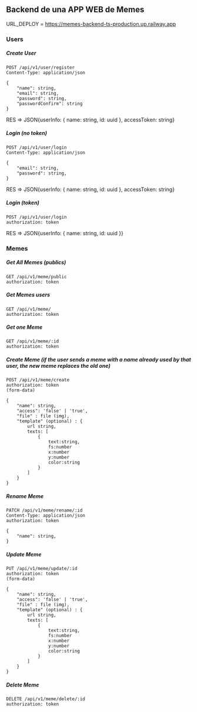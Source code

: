 ## Backend de una APP WEB de Memes

URL_DEPLOY = https://memes-backend-ts-production.up.railway.app

### Users

##### Create User

```
POST /api/v1/user/register
Content-Type: application/json

{
    "name": string,
    "email": string,
    "password": string,
    "passwordConfirm": string
}
```

RES => JSON{userInfo: { name: string, id: uuid }, accessToken: string}

##### Login (no token)

```
POST /api/v1/user/login
Content-Type: application/json

{
    "email": string,
    "password": string,
}
```

RES => JSON{userInfo: { name: string, id: uuid }, accessToken: string}

##### Login (token)

```
POST /api/v1/user/login
authorization: token
```

RES => JSON{userInfo: { name: string, id: uuid }}

### Memes

##### Get All Memes (publics)

```
GET /api/v1/meme/public
authorization: token

```

##### Get Memes users

```
GET /api/v1/meme/
authorization: token

```

##### Get one Meme

```
GET /api/v1/meme/:id
authorization: token

```

##### Create Meme (if the user sends a meme with a name already used by that user, the new meme replaces the old one)

```
POST /api/v1/meme/create
authorization: token
(form-data)

{
    "name": string,
    "access": 'false' | 'true',
    "file" : file (img),
    "template" (optional) : {
        url string,
        texts: [
            {
                text:string,
                fs:number
                x:number
                y:number
                color:string
            }
        ]
    }
}
```

##### Rename Meme

```
PATCH /api/v1/meme/rename/:id
Content-Type: application/json
authorization: token

{
    "name": string,
}
```

##### Update Meme

```
PUT /api/v1/meme/update/:id
authorization: token
(form-data)

{
    "name": string,
    "access": 'false' | 'true',
    "file" : file (img),
    "template" (optional) : {
        url string,
        texts: [
            {
                text:string,
                fs:number
                x:number
                y:number
                color:string
            }
        ]
    }
}
```

##### Delete Meme

```
DELETE /api/v1/meme/delete/:id
authorization: token

```
